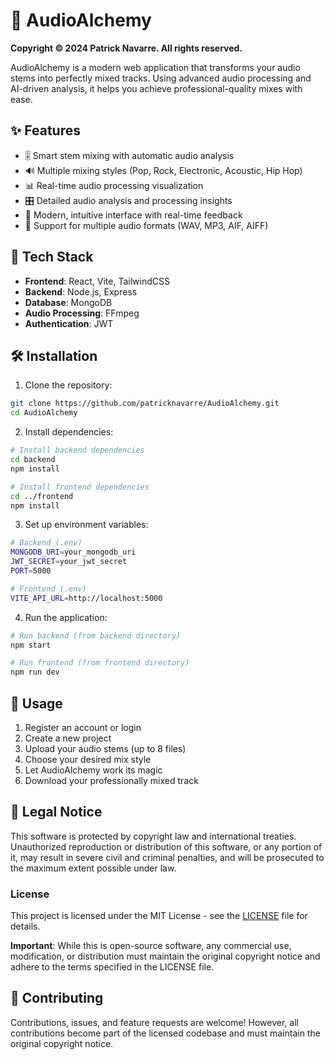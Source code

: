 # 🎵 AudioAlchemy

**Copyright © 2024 Patrick Navarre. All rights reserved.**

AudioAlchemy is a modern web application that transforms your audio stems into perfectly mixed tracks. Using advanced audio processing and AI-driven analysis, it helps you achieve professional-quality mixes with ease.

## ✨ Features

- 🎚️ Smart stem mixing with automatic audio analysis
- 🔊 Multiple mixing styles (Pop, Rock, Electronic, Acoustic, Hip Hop)
- 📊 Real-time audio processing visualization
- 🎛️ Detailed audio analysis and processing insights
- 💫 Modern, intuitive interface with real-time feedback
- 🎼 Support for multiple audio formats (WAV, MP3, AIF, AIFF)

## 🚀 Tech Stack

- **Frontend**: React, Vite, TailwindCSS
- **Backend**: Node.js, Express
- **Database**: MongoDB
- **Audio Processing**: FFmpeg
- **Authentication**: JWT

## 🛠️ Installation

1. Clone the repository:

```bash
git clone https://github.com/patricknavarre/AudioAlchemy.git
cd AudioAlchemy
```

2. Install dependencies:

```bash
# Install backend dependencies
cd backend
npm install

# Install frontend dependencies
cd ../frontend
npm install
```

3. Set up environment variables:

```bash
# Backend (.env)
MONGODB_URI=your_mongodb_uri
JWT_SECRET=your_jwt_secret
PORT=5000

# Frontend (.env)
VITE_API_URL=http://localhost:5000
```

4. Run the application:

```bash
# Run backend (from backend directory)
npm start

# Run frontend (from frontend directory)
npm run dev
```

## 🎯 Usage

1. Register an account or login
2. Create a new project
3. Upload your audio stems (up to 8 files)
4. Choose your desired mix style
5. Let AudioAlchemy work its magic
6. Download your professionally mixed track

## 📝 Legal Notice

This software is protected by copyright law and international treaties. Unauthorized reproduction or distribution of this software, or any portion of it, may result in severe civil and criminal penalties, and will be prosecuted to the maximum extent possible under law.

### License

This project is licensed under the MIT License - see the [LICENSE](LICENSE) file for details.

**Important**: While this is open-source software, any commercial use, modification, or distribution must maintain the original copyright notice and adhere to the terms specified in the LICENSE file.

## 🤝 Contributing

Contributions, issues, and feature requests are welcome! However, all contributions become part of the licensed codebase and must maintain the original copyright notice.

